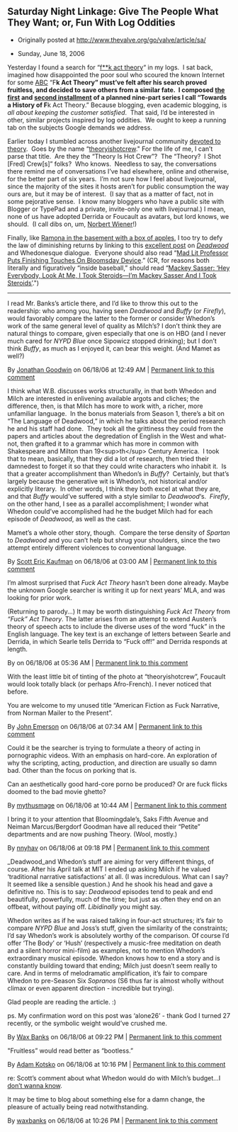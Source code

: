 ## Saturday Night Linkage: Give The People What They Want; or, Fun With Log Oddities

 * Originally posted at http://www.thevalve.org/go/valve/article/sa/

* Sunday, June 18, 2006 

Yesterday I found a search for “[f\*\*k act theory](http://www.google.com/search?q=fuck+act+theory)“ in my logs.  I sat back, imagined how disappointed the poor soul who scoured the known Internet for some [ABC](http://www.stupid.com/stat/ABCG.html) “F**k Act Theory” must’ve felt after his search proved fruitless, and decided to save others from a similar fate.  I composed [the first](http://acephalous.typepad.com/acephalous/2006/06/fuck_act_theory.html) and [second installment](http://acephalous.typepad.com/acephalous/2006/06/fuck_act_theory_1.html) of a planned nine-part series I call “Towards a History of F**k Act Theory.”  Because blogging, even academic blogging, is _all about keeping the customer satisfied_.  That said, I’d be interested in other, similar projects inspired by log oddities.  We ought to keep a running tab on the subjects Google demands we address.  

Earlier today I stumbled across another livejournal community [devoted to theory](http://community.livejournal.com/literary_theory/).  Goes by the name “[theoryishotcrew](http://community.livejournal.com/theoryishotcrew/)."  For the life of me, I can’t parse that title.  Are they the “Theory Is Hot Crew”?  The “Theory?  I Shot [Fred] Crew[s]” folks?  Who knows.  Needless to say, the conversations there remind me of conversations I’ve had elsewhere, online and otherwise, for the better part of six years.  I’m not sure how I feel about livejournal, since the majority of the sites it hosts aren’t for public consumption the way ours are, but it may be of interest.  (I say that as a matter of fact, not in some pejorative sense.  I know many bloggers who have a public site with Blogger or TypePad and a private, invite-only one with livejournal.)  I mean, none of us have adopted Derrida or Foucault as avatars, but lord knows, we should.  (I call dibs on, um, [Norbert Wiener](http://en.wikipedia.org/wiki/Norbert_Wiener)!)  

Finally, like [Ramona in the basement with a box of apples](http://www.amazon.com/exec/obidos/ASIN/038070918X/diesekoschmar-20), I too try to defy the law of diminishing returns by linking to this [excellent post](http://waxbanks.typepad.com/blog/2006/06/the_language_of.html) on [_Deadwood_](http://www.amazon.com/exec/obidos/ASIN/B0006FO5LO/diesekoschmar-20) and Whedonesque dialogue.  Everyone should also read “[Mad Lit Professor Puts Finishing Touches On Bloomsday Device](http://www.theonion.com/content/node/49429).”  (CR, for reasons both literally and figuratively “inside baseball,” should read “[Mackey Sasser: ‘Hey Everybody, Look At Me, I Took Steroids—I’m Mackey Sasser And I Took Steroids’](http://www.theonion.com/content/node/49529).")  

---

I read Mr. Banks’s article there, and I’d like to throw this out to the readership: who among you, having seen _Deadwood_ and _Buffy_ (or _Firefly_), would favorably compare the latter to the former or consider Whedon’s work of the same general level of quality as Milch’s? I don’t think they are natural things to compare, given especially that one is on HBO (and I never much cared for _NYPD Blue_ once Sipowicz stopped drinking); but I don’t think _Buffy_, as much as I enjoyed it, can bear this weight. (And Mamet as well?)

By [Jonathan Goodwin](http://jgoodwin.net) on 06/18/06 at 12:49 AM | [Permanent link to this comment](http://www.thevalve.org/go/valve/article/sa/#10139)
[]()

I think what W.B. discusses works structurally, in that both Whedon and Milch are interested in enlivening available argots and cliches; the difference, then, is that Milch has more to work with, a richer, more unfamiliar language.  In the bonus materials from Season 1, there’s a bit on “The Language of Deadwood,” in which he talks about the period research he and his staff had done.  They took all the grittiness they could from the papers and articles about the degredation of English in the West and what-not, then grafted it to a grammar which has more in common with Shakespeare and Milton than 19&lt;sup&gt;th&lt;/sup&gt; Century America.  I took that to mean, basically, that they did a lot of research, then tried their damnedest to forget it so that they could write characters who inhabit it.  Is that a greater accomplishment than Whedon’s in _Buffy_?  Certainly, but that’s largely because the generative wit is Whedon’s, not historical and/or explicitly literary.  In other words, I think they both excel at what they are, and that _Buffy_ would’ve suffered with a style similar to _Deadwood_‘s.  _Firefly_, on the other hand, I see as a parallel accomplishment; I wonder what Whedon could’ve accomplished had he the budget Milch had for each episode of _Deadwood_, as well as the cast.  

Mamet’s a whole other story, though.  Compare the terse density of _Spartan_ to _Deadwood_ and you can’t help but shrug your shoulders, since the two attempt entirely different violences to conventional language.

By [Scott Eric Kaufman](http://acephalous.typepad.com) on 06/18/06 at 03:00 AM | [Permanent link to this comment](http://www.thevalve.org/go/valve/article/sa/#10142)
[]()

I’m almost surprised that _Fuck Act Theory_ hasn’t been done already. Maybe the unknown Google searcher is writing it up for next years’ MLA, and was looking for prior work.

(Returning to parody...) It may be worth distinguishing _Fuck Act Theory_ from _“Fuck” Act Theory_. The latter arises from an attempt to extend Austen’s theory of speech acts to include the diverse uses of the word “fuck” in the English language. The key text is an exchange of letters between Searle and Derrida, in which Searle tells Derrida to “Fuck off!” and Derrida responds at length.

By  on 06/18/06 at 05:36 AM | [Permanent link to this comment](http://www.thevalve.org/go/valve/article/sa/#10144)
[]()

With the least little bit of tinting of the photo at “theoryishotcrew”, Foucault would look totally black (or perhaps Afro-French). I never noticed that before.

You are welcome to my unused title “American Fiction as Fuck Narrative, from Norman Mailer to the Present”.

By [John Emerson](http://www.idiocentrism.com) on 06/18/06 at 07:34 AM | [Permanent link to this comment](http://www.thevalve.org/go/valve/article/sa/#10146)
[]()

Could it be the searcher is trying to formulate a theory of acting in pornographic videos. With an emphasis on hard-core. An exploration of why the scripting, acting, production, and direction are usually so damn bad. Other than the focus on porking that is.

Can an aesthetically good hard-core porno be produced? Or are fuck flicks doomed to the bad movie ghetto?

By [mythusmage](http://www.mythusmageopines.com/wp) on 06/18/06 at 10:44 AM | [Permanent link to this comment](http://www.thevalve.org/go/valve/article/sa/#10151)
[]()

I bring it to your attention that Bloomingdale’s, Saks Fifth Avenue and Neiman Marcus/Bergdorf Goodman have all reduced their “Petite” departments and are now pushing Theory. (Wool, mostly.)

By [nnyhav](http://nnyhav.blogspot.com) on 06/18/06 at 09:18 PM | [Permanent link to this comment](http://www.thevalve.org/go/valve/article/sa/#10170)
[]()

_Deadwood_and Whedon’s stuff are aiming for very different things, of course. After his April talk at MIT I ended up asking Milch if he valued ‘traditional narrative satisfactions’ at all. (I was incredulous. What can I say? It seemed like a sensible question.) And he shook his head and gave a definitive no. This is to say: _Deadwood_ episodes tend to peak and end beautifully, powerfully, much of the time; but just as often they end on an offbeat, without paying off. _Libidinally_ you might say.

Whedon writes as if he was raised talking in four-act structures; it’s fair to compare _NYPD Blue_ and Joss’s stuff, given the similarity of the constraints; I’d say Whedon’s work is absolutely worthy of the comparison. Of course I’d offer ‘The Body’ or ‘Hush’ (respectively a music-free meditation on death and a silent horror mini-film) as examples, not to mention Whedon’s extraordinary musical episode. Whedon knows how to end a story and is constantly building toward that ending; Milch just doesn’t seem really to care. And in terms of melodramatic amplification, it’s fair to compare Whedon to pre-Season Six _Sopranos_ (S6 thus far is almost wholly without climax or even apparent direction - incredible but trying).

Glad people are reading the article. :)

ps. My confirmation word on this post was ‘alone26’ - thank God I turned 27 recently, or the symbolic weight would’ve crushed me.

By [Wax Banks](http://blog.waxbanks.net) on 06/18/06 at 09:22 PM | [Permanent link to this comment](http://www.thevalve.org/go/valve/article/sa/#10171)
[]()

"Fruitless” would read better as “bootless.”

By [Adam Kotsko](http://adamkotsko.com/weblog) on 06/18/06 at 10:16 PM | [Permanent link to this comment](http://www.thevalve.org/go/valve/article/sa/#10172)
[]()

re: Scott’s comment about what Whedon would do with Milch’s budget...I [don’t wanna know](http://waxbanks.typepad.com/blog/2006/06/nakedness_as_ae.html).

It may be time to blog about something else for a damn change, the pleasure of actually being read notwithstanding.

By [waxbanks](http://blog.waxbanks.net) on 06/18/06 at 10:26 PM | [Permanent link to this comment](http://www.thevalve.org/go/valve/article/sa/#10173)

